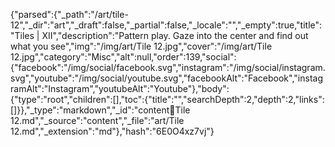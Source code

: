 {"parsed":{"_path":"/art/tile-12","_dir":"art","_draft":false,"_partial":false,"_locale":"","_empty":true,"title":"Tiles | XII","description":"Pattern play. Gaze into the center and find out what you see","img":"/img/art/Tile 12.jpg","cover":"/img/art/Tile 12.jpg","category":"Misc","alt":null,"order":139,"social":{"facebook":"/img/social/facebook.svg","instagram":"/img/social/instagram.svg","youtube":"/img/social/youtube.svg","facebookAlt":"Facebook","instagramAlt":"Instagram","youtubeAlt":"Youtube"},"body":{"type":"root","children":[],"toc":{"title":"","searchDepth":2,"depth":2,"links":[]}},"_type":"markdown","_id":"content:art:Tile 12.md","_source":"content","_file":"art/Tile 12.md","_extension":"md"},"hash":"6E0O4xz7vj"}